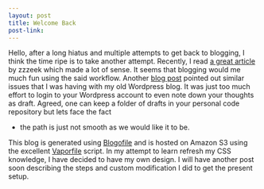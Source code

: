 ```yaml
---
layout: post
title: Welcome Back
post-link:
---
```

Hello, after a long hiatus and multiple attempts to get back to
blogging, I think the time ripe is to take another attempt. Recently, I
read [a great article][] by zzzeek which made a lot of sense. It seems
that blogging would me much fun using the said workflow. Another [blog
post][] pointed out similar issues that I was having with my old
Wordpress blog. It was just too much effort to login to your Wordpress
account to even note down your thoughts as draft. Agreed, one can keep a
folder of drafts in your personal code repository but lets face the fact
- the path is just not smooth as we would like it to be.

This blog is generated using [Blogofile][] and is hosted on Amazon S3
using the excellent [Vaporfile][] script. In my attempt to learn refresh
my CSS knowledge, I have decided to have my own design. I will have
another post soon describing the steps and custom modification I did to
get the present setup.

  [a great article]: http://techspot.zzzeek.org/2010/11/21/how-coders-blog/
  [blog post]: http://buffered.io/2011/02/15/now-powered-by-blogofile/
  [Blogofile]: http://www.blogofile.com/
  [Vaporfile]: http://blogofile.com/blog/2011/02/19/blogofile-on-amazon-s3/
